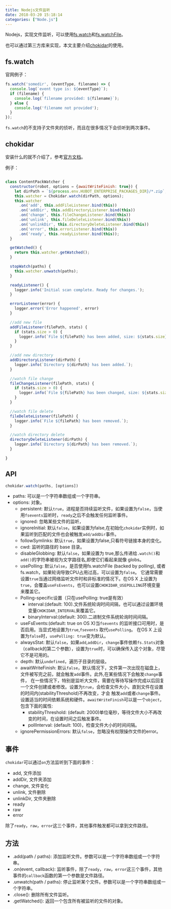 ```yaml
---
title: Nodejs文件监听
date: 2018-03-20 15:18:14
categories: ["Node.js"]
---
```


Nodejs，实现文件监听，可以使用[fs.watch](https://nodejs.org/api/fs.html#fs_fs_watch_filename_options_listener)和[fs.watchFile](https://nodejs.org/api/fs.html#fs_fs_watchfile_filename_options_listener)。


也可以通过第三方库来实现，本文主要介绍[chokidar](https://www.npmjs.com/package/chokidar)的使用。

<!-- more -->

## fs.watch

官网例子：
``` javascript
fs.watch('somedir', (eventType, filename) => {
  console.log(`event type is: ${eventType}`);
  if (filename) {
    console.log(`filename provided: ${filename}`);
  } else {
    console.log('filename not provided');
  }
});
```

`fs.watch`的不支持子文件夹的侦听，而且在很多情况下会侦听到两次事件。

## chokidar

安装什么的就不介绍了，参考[官方文档](https://www.npmjs.com/package/chokidar)。

例子：
``` javascript

class ContentPackWatcher {
  constructor(robot, options = {awaitWriteFinish: true}) {
    let dirPath = `${process.env.HUBOT_ENTERPRISE_PACKAGES_DIR}/*.zip`;
    this.watcher = Chokidar.watch(dirPath, options);
    this.watcher
      .on('add', this.addFileListener.bind(this))
      .on('addDir', this.addDirectoryListener.bind(this))
      .on('change', this.fileChangeListener.bind(this))
      .on('unlink', this.fileDeleteListener.bind(this))
      .on('unlinkDir', this.directoryDeleteListener.bind(this))
      .on('error', this.errorListener.bind(this))
      .on('ready', this.readyListener.bind(this));
  }

  getWatched() {
    return this.watcher.getWatched();
  }

  stopWatch(paths) {
    this.watcher.unwatch(paths);
  }

  readyListener() {
    logger.info('Initial scan complete. Ready for changes.');
  }

  errorListener(error) {
    logger.error('Error happened', error)
  }

  //add new file
  addFileListener(filePath, stats) {
    if (stats.size > 0) {
      logger.info(`File ${filePath} has been added, size: ${stats.size}.`);
    }
  }

  //add new directory
  addDirectoryListener(dirPath) {
    logger.info(`Directory ${dirPath} has been added.`);
  }

  //watch file change
  fileChangeListener(filePath, stats) {
    if (stats.size > 0) {
      logger.info(`File ${filePath} has been changed, size: ${stats.size}.`);
    }
  }

  //watch file delete
  fileDeleteListener(filePath) {
    logger.info(`File ${filePath} has been removed.`);
  }

  //watch directory delete
  directoryDeleteListener(dirPath) {
    logger.info(`Directory ${dirPath} has been removed.`);
  }

}

```
## API
```javascript
chokidar.watch(paths, [options])
```

- paths: 可以是一个字符串数组或一个字符串。
- options: 对象。
  - persistent: 默认`true`，进程是否持续监听文件，如果设置为`false`，当使用`fsevents`监听时，`ready`之后不会触发任何监听事件。
  - ignored: 忽略某些文件的监听，
  - ignoreInitial: 默认`false`，如果设置为false,在初始化`chokidar`实例时，如果监听到匹配的文件也会被触发`add/addDir`事件。
  - followSymlinks: 默认`true`，如果设置为false,只看符号链接本身的变化。
  - cwd: 监听的路径的 base 目录。
  - disableGlobbing: 默认`false`，如果设置为 true,那么传递给`.watch()`和`add()`的字符串被视为文字路径名,即使它们看起来就像 globs。
  - usePolling: 默认`false`，是否使用fs.watchFile (backed by polling), 或者 fs.watch，如果轮询导致CPU占用过高，可以设置为`false`。
  它通常需要设置`true`当通过网络监听文件时和非标准的情况下。在OS X 上设置为`true`，会覆盖`useFsEvents`，也可以设置`CHOKIDAR_USEPOLLING`环境变量
  来覆盖它。
  - Polling-specific设置（只在usePolling: true是有效）
    - interval:(default: 100).文件系统轮询时间间隔，也可以通过设置环境变量`CHOKIDAR_INTERVAL`来覆盖它。
    - binaryInterval:(default: 300).二进制文件系统轮询时间间隔。
  - useFsEvents:(default: true on OS X)当`fsevents` 的监听接口可用时，是否启用。当显式地设置为`true`,`fsevents` 取代`usePolling`。
  在OS X 上设置为`false`时，`usePolling: true`变为默认。
  - alwaysStat: 默认`false`，如果`add`,`addDir`，`change`事件依赖`fs.Stats`对象（callback的第二个参数），设置为`true`时，可以确保传入这个对象，尽管
  它不是可用的。
  - depth: 默认`undefined`，遍历子目录的层级。
  - awaitWriteFinish: 默认`false`，默认情况下，文件第一次出现在磁盘上，文件被写完之前，就会触发`add`事件。此外,在某些情况下会触发`change`事件，
  在一些情况下，特别是监听大文件，需要在等待写操作完成以后回复一个文件创建或者修改。设置为`true`，会检查文件大小，直到文件在设置的时间内(stabilityThreshold)不再改变，才会
  触发`add`或者`change`事件。设置适当的时间依赖系统和硬件。`awaitWriteFinish`可以是一个`object`，包含下面的属性:
    - stabilityThreshold: (default: 2000)单位毫秒，等待文件大小不再改变的时间，在设置时间之后触发事件。
    - pollInterval: (default: 100)，检查文件大小的时间间隔。
  - ignorePermissionErrors: 默认`false`，忽略没有权限操作文件的error。

## 事件

`chokidar`可以通过`on`方法监听到下面的事件：

- add, 文件添加
- addDir, 文件夹添加
- change, 文件变化
- unlink, 文件删除
- unlinkDir, 文件夹删除
- ready
- raw
- error

除了`ready`，`raw`，`error`这三个事件，其他事件触发都可以拿到文件路径。

## 方法

- .add(path / paths): 添加监听文件。参数可以是一个字符串数组或一个字符串。
- .on(event, callback): 监听事件，除了`ready`，`raw`，`error`这三个事件，其他事件的`callback`函数的第一个参数是文件路径。
- .unwatch(path / paths): 停止监听某个文件。参数可以是一个字符串数组或一个字符串。
- .close(): 删除所有文件监听。
- .getWatched(): 返回一个包含所有被监听的文件的对象。